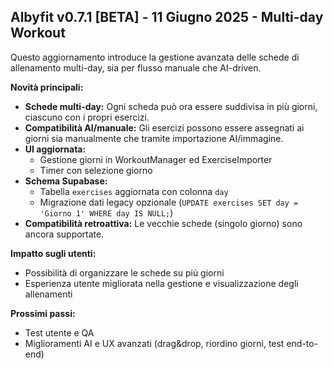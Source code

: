 ## Albyfit v0.7.1 [BETA] - 11 Giugno 2025 - Multi-day Workout

Questo aggiornamento introduce la gestione avanzata delle schede di allenamento multi-day, sia per flusso manuale che AI-driven.

**Novità principali:**

* **Schede multi-day:** Ogni scheda può ora essere suddivisa in più giorni, ciascuno con i propri esercizi.
* **Compatibilità AI/manuale:** Gli esercizi possono essere assegnati ai giorni sia manualmente che tramite importazione AI/immagine.
* **UI aggiornata:**
  * Gestione giorni in WorkoutManager ed ExerciseImporter
  * Timer con selezione giorno
* **Schema Supabase:**
  * Tabella `exercises` aggiornata con colonna `day`
  * Migrazione dati legacy opzionale (`UPDATE exercises SET day = 'Giorno 1' WHERE day IS NULL;`)
* **Compatibilità retroattiva:** Le vecchie schede (singolo giorno) sono ancora supportate.

**Impatto sugli utenti:**

* Possibilità di organizzare le schede su più giorni
* Esperienza utente migliorata nella gestione e visualizzazione degli allenamenti

**Prossimi passi:**

* Test utente e QA
* Miglioramenti AI e UX avanzati (drag&drop, riordino giorni, test end-to-end)
